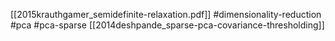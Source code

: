 [[2015krauthgamer_semidefinite-relaxation.pdf]]
#dimensionality-reduction #pca #pca-sparse
[[2014deshpande_sparse-pca-covariance-thresholding]]

